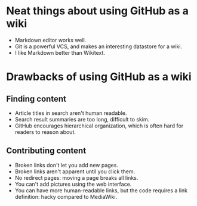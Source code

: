 # Neat things about using GitHub as a wiki
- Markdown editor works well.
- Git is a powerful VCS, and makes an interesting datastore for a wiki.
- I like Markdown better than Wikitext.

# Drawbacks of using GitHub as a wiki
## Finding content
- Article titles in search aren't human readable.
- Search result summaries are too long, difficult to skim.
- GitHub encourages hierarchical organization, which is often hard for readers to reason about.

## Contributing content
- Broken links don't let you add new pages.
- Broken links aren't apparent until you click them.
- No redirect pages: moving a page breaks all links.
- You can't add pictures using the web interface.
- You can have more human-readable links, but the code requires a link definition: hacky compared to MediaWiki.
